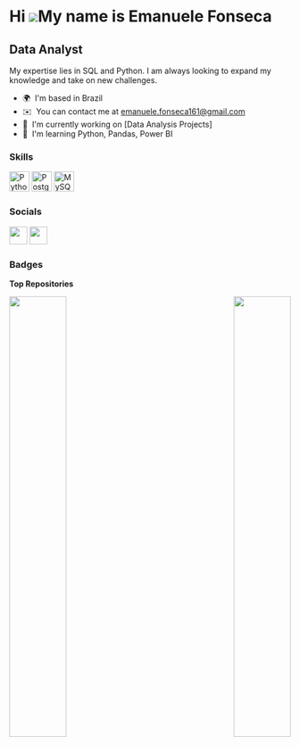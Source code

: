 Hi ![](https://user-images.githubusercontent.com/18350557/176309783-0785949b-9127-417c-8b55-ab5a4333674e.gif)My name is Emanuele Fonseca
========================================================================================================================================

Data Analyst
------------

My expertise lies in SQL and Python. I am always looking to expand my knowledge and take on new challenges.

* 🌍  I'm based in Brazil
* ✉️  You can contact me at [emanuele.fonseca161@gmail.com](mailto:emanuele.fonseca161@gmail.com)
* 🚀  I'm currently working on [Data Analysis Projects]
* 🧠  I'm learning Python, Pandas, Power BI

### Skills


<p align="left">
<a href="https://www.python.org/" target="_blank" rel="noreferrer"><img src="https://raw.githubusercontent.com/danielcranney/readme-generator/main/public/icons/skills/python-colored.svg" width="36" height="36" alt="Python" /></a>
<a href="https://www.postgresql.org/" target="_blank" rel="noreferrer"><img src="https://raw.githubusercontent.com/danielcranney/readme-generator/main/public/icons/skills/postgresql-colored.svg" width="36" height="36" alt="PostgreSQL" /></a>
<a href="https://www.mysql.com/" target="_blank" rel="noreferrer"><img src="https://raw.githubusercontent.com/danielcranney/readme-generator/main/public/icons/skills/mysql-colored.svg" width="36" height="36" alt="MySQL" /></a>
</p>


### Socials

<p align="left"> <a href="https://www.github.com/EmanueleFons" target="_blank" rel="noreferrer"><img src="https://raw.githubusercontent.com/danielcranney/readme-generator/main/public/icons/socials/github.svg" width="32" height="32" /></a> <a href="https://www.linkedin.com/in/emanuele-fonseca-434022239/?locale=en_US" target="_blank" rel="noreferrer"><img src="https://raw.githubusercontent.com/danielcranney/readme-generator/main/public/icons/socials/linkedin.svg" width="32" height="32" /></a></p>

### Badges

<b>Top Repositories</b>

<div width="100%" align="center"><a href="https://github.com/EmanueleFons/Game-Sales-Analysis" align="left"><img align="left" width="45%" src="https://github-readme-stats.vercel.app/api/pin/?username=EmanueleFons&repo=Game-Sales-Analysis&title_color=facc15&text_color=64748b&icon_color=6366f1&bg_color=1c1917&hide_border=true&locale=en" /></a><a href="https://github.com/EmanueleFons/web-scraping" align="right"><img align="right" width="45%" src="https://github-readme-stats.vercel.app/api/pin/?username=EmanueleFons&repo=web-scraping&title_color=facc15&text_color=64748b&icon_color=6366f1&bg_color=1c1917&hide_border=true&locale=en" /></a></div><br /><br /><br /><br /><br /><br /><br />
